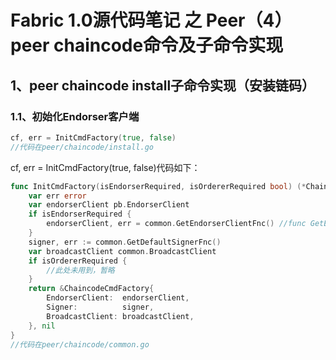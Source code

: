 # Fabric 1.0源代码笔记 之 Peer（4）peer chaincode命令及子命令实现

## 1、peer chaincode install子命令实现（安装链码）

### 1.1、初始化Endorser客户端

```go
cf, err = InitCmdFactory(true, false)
//代码在peer/chaincode/install.go
```

cf, err = InitCmdFactory(true, false)代码如下：

```go
func InitCmdFactory(isEndorserRequired, isOrdererRequired bool) (*ChaincodeCmdFactory, error) {
	var err error
	var endorserClient pb.EndorserClient
	if isEndorserRequired {
		endorserClient, err = common.GetEndorserClientFnc() //func GetEndorserClient() (pb.EndorserClient, error)
	}
	signer, err := common.GetDefaultSignerFnc()
	var broadcastClient common.BroadcastClient
	if isOrdererRequired {
		//此处未用到，暂略
	}
	return &ChaincodeCmdFactory{
		EndorserClient:  endorserClient,
		Signer:          signer,
		BroadcastClient: broadcastClient,
	}, nil
}
//代码在peer/chaincode/common.go
```
